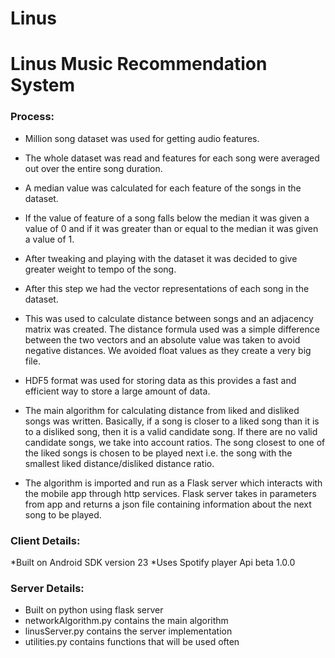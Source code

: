 # Linus
# Linus Music Recommendation System

### Process:

* Million song dataset was used for getting audio features.

* The whole dataset was read and features for each song were averaged out over the entire song duration.

* A median value was calculated for each feature of the songs in the dataset.

* If the value of feature of a song falls below the median it was given a value of 0 and if it was greater than or equal to the median it was given a value of 1.

* After tweaking and playing with the dataset it was decided to give greater weight to tempo of the song.

* After this step we had the vector representations of each song in the dataset.

* This was used to calculate distance between songs and an adjacency matrix was created. The distance formula used was a simple difference between the two vectors and an absolute value was taken to avoid negative distances. We avoided float values as they create a very big file.

* HDF5 format was used for storing data as this provides a fast and efficient way to store a large amount of data.

* The main algorithm for calculating distance from liked and disliked songs was written. Basically, if a song is closer to a liked song than it is to a disliked song, then it is a valid candidate song. If there are no valid candidate songs, we take into account ratios. The song closest to one of the liked songs is chosen to be played next i.e. the song with the smallest liked distance/disliked distance ratio.

* The algorithm is imported and run as a Flask server which interacts with the mobile app through http services. Flask server takes in parameters from app and returns a json file containing information about the next song to be played.

### Client Details:
*Built on Android SDK version 23
*Uses Spotify player Api beta 1.0.0

### Server Details:
* Built on python using flask server
* networkAlgorithm.py contains the main algorithm
* linusServer.py contains the server implementation
* utilities.py contains functions that will be used often
